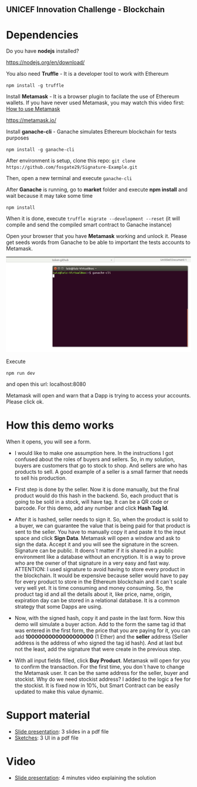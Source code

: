 ## UNICEF Innovation Challenge - Blockchain

# Dependencies
Do you have **nodejs** installed? 

https://nodejs.org/en/download/

You also need **Truffle** - It is a developer tool to work with Ethereum

`npm install -g truffle`

Install **Metamask** - It is a browser plugin to facilate the use of Ethereum wallets. If you have never used Metamask,
you may watch this video first: [How to use Metamask](https://media.consensys.net/how-to-use-metamask-like-a-wizard-850a96fdd95c)

https://metamask.io/

Install **ganache-cli** - Ganache  simulates Ethereum blockchain for tests purposes

`npm install -g ganache-cli`

After environment is setup, clone this repo:
`git clone https://github.com/fosgate29/Signature-Example.git`

Then, open a new terminal and execute `ganache-cli`

After **Ganache** is running, go to **market** folder and execute **npm install** and wait because it may take some time

`npm install`

When it is done, execute `truffle migrate --development --reset` (it will compile and send the compiled smart contract to Ganache instance)

Open your browser that you have **Metamask** working and unlock it. Please get seeds words from Ganache to be able to important the tests accounts to Metamask.

![](ganachessedwords.gif)

Execute

`npm run dev` 

and open this url: localhost:8080

Metamask will open and warn that a Dapp is trying to access your accounts. Please click ok.

# How this demo works

When it opens, you will see a form.

- I would like to make one assumption here. In the instructions I got confused about the roles of buyers and sellers. So, in my solution, buyers are customers that go to stock to shop. And sellers are who has products to sell. A good example of a seller is a small farmer that needs to sell his production.

- First step is done by the seller. Now it is done manually, but the final product would do this hash in the backend. So, each product that is going to be sold in a stock, will have tag. It can be a QR code or barcode. For this demo, add any number and click **Hash Tag Id**.

- After it is hashed, seller needs to sign it. So, when the product is sold to a buyer, we can guarantee the value that is being paid for that product is sent to the seller. You have to manually copy it and paste it to the input space and click **Sign Data**. Metamask will open a window and ask to sign the data. Accept it and you will see the signature in the screen. Signature can be public. It doens´t matter if it is shared in a public environment like a database without an encryption. It is a way to prove who are the owner of that signature in a very easy and fast way. ATTENTION: I used signature to avoid having to store every product in the blockchain. It would be expensive because seller would have to pay for every product to store in the Ethereum blockchain and it can´t scale very well yet. It is time consuming and money consuming. So, the product tag id and all the details about it, like price, name, origin, expiration day can be stored in a relational database. It is a common strategy that some Dapps are using.

- Now, with the signed hash, copy it and paste in the last form. Now this demo will simulate a buyer action. Add to the form the same tag id that was entered in the first form, the price that you are paying for it, you can add **10000000000000000000** (1 Ether) and the **seller** address (Seller address is the address of who signed the tag id hash). And at last but not the least, add the signature that were create in the previous step. 

- With all input fields filled, click **Buy Product**. Metamask will open for you to confirm the transaction. For the first time, you don´t have to change the Metamask user. It can be the same address for the seller, buyer and stockist. Why do we need stockist address? I added to the logic a fee for the stockist. It is fixed now in 10%, but Smart Contract can be easily updated to make this value dynamic.

# Support material

- [Slide presentation](unicefpresentation.pdf): 3 slides in a pdf file
- [Sketches](sketches.pdf): 3 UI in a pdf file

# Video

- [Slide presentation](https://youtube.com): 4 minutes video explaining the solution
